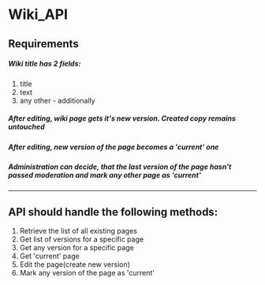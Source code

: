 # Wiki_API

## Requirements
##### Wiki title has 2 fields:
 1. title
 2. text
 3. any other - additionally

##### After editing, wiki page gets it's new version. Created copy remains untouched

##### After editing, new version of the page becomes a 'current' one

##### Administration can decide, that the last version of the page hasn't passed moderation and mark any other page as 'current'

---

## API should handle the following methods:
1. Retrieve the list of all existing pages
2. Get list of versions for a specific page
3. Get any version for a specific page
4. Get 'current' page
5. Edit the page(create new version)
6. Mark any version of the page as 'current' 